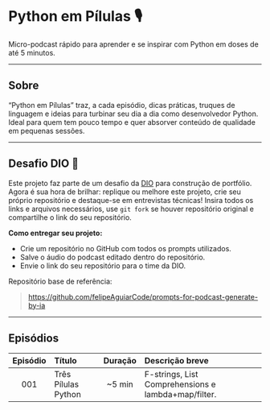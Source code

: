 # Python em Pílulas 🎙️

Micro-podcast rápido para aprender e se inspirar com Python em doses de até 5 minutos.

---

## Sobre

“Python em Pílulas” traz, a cada episódio, dicas práticas, truques de linguagem e ideias para turbinar seu dia a dia como desenvolvedor Python. Ideal para quem tem pouco tempo e quer absorver conteúdo de qualidade em pequenas sessões.

---

## Desafio DIO 🎯

Este projeto faz parte de um desafio da [DIO](https://www.dio.me/) para construção de portfólio. Agora é sua hora de brilhar: replique ou melhore este projeto, crie seu próprio repositório e destaque-se em entrevistas técnicas! Insira todos os links e arquivos necessários, use `git fork` se houver repositório original e compartilhe o link do seu repositório.

**Como entregar seu projeto:**

- Crie um repositório no GitHub com todos os prompts utilizados.  
- Salve o áudio do podcast editado dentro do repositório.  
- Envie o link do seu repositório para o time da DIO.  

Repositório base de referência:

> https://github.com/felipeAguiarCode/prompts-for-podcast-generate-by-ia

---

## Episódios

| Episódio | Título                    | Duração | Descrição breve                                    |
|:--------:|:--------------------------|:-------:|:---------------------------------------------------|
| 001      | Três Pílulas Python       | ~5 min  | F-strings, List Comprehensions e lambda+map/filter.|

